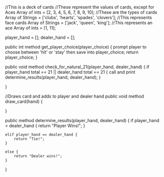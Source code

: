 //This is a deck of cards 
//These represent the values of cards, except for Aces 
Array of ints = [2, 3, 4, 5, 6, 7, 8, 9, 10];
//These are the types of cards
Array of Strings = ['clubs', 'hearts', 'spades', 'clovers'];
//This represents face cards
Array of Strings = ['jack', 'queen', 'king'];
//This represents an ace
Array of ints  = [1, 11];

player_hand = [];
dealer_hand = [];

public int method get_player_choice(player_choice) {
    prompt player to choose between 'hit' or 'stay' then save into player_choice;
    return player_choice;
}

public void method check_for_natural_21(player_hand, dealer_hand) {
    if player_hand total == 21 || dealer_hand total == 21 {
        call and print determine_results(player_hand, dealer_hand);
    }

}

//Draws card and adds to player and dealer hand 
public void method draw_card(hand) {

}



public method determine_results(player_hand, dealer_hand) {
    if player_hand > dealer_hand {
        return "Player Wins!";
    }

    elif player_hand == dealer_hand {
        return "Tie!";
    }

    else {
        return "Dealer wins!";
    }

}

